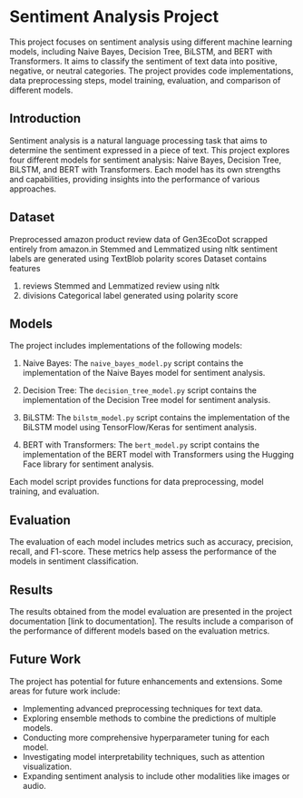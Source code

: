 # Sentiment Analysis Project

This project focuses on sentiment analysis using different machine learning models, including Naive Bayes, Decision Tree, BiLSTM, and BERT with Transformers. It aims to classify the sentiment of text data into positive, negative, or neutral categories. The project provides code implementations, data preprocessing steps, model training, evaluation, and comparison of different models.

## Introduction

Sentiment analysis is a natural language processing task that aims to determine the sentiment expressed in a piece of text. This project explores four different models for sentiment analysis: Naive Bayes, Decision Tree, BiLSTM, and BERT with Transformers. Each model has its own strengths and capabilities, providing insights into the performance of various approaches.

## Dataset

Preprocessed amazon product review data of Gen3EcoDot scrapped entirely from 
amazon.in
Stemmed and Lemmatized using nltk
sentiment labels are generated using TextBlob polarity scores
Dataset contains features
1) reviews
Stemmed and Lemmatized review using nltk
2) divisions
Categorical label generated using polarity score

## Models

The project includes implementations of the following models:

1. Naive Bayes: The `naive_bayes_model.py` script contains the implementation of the Naive Bayes model for sentiment analysis.

2. Decision Tree: The `decision_tree_model.py` script contains the implementation of the Decision Tree model for sentiment analysis.

3. BiLSTM: The `bilstm_model.py` script contains the implementation of the BiLSTM model using TensorFlow/Keras for sentiment analysis.

4. BERT with Transformers: The `bert_model.py` script contains the implementation of the BERT model with Transformers using the Hugging Face library for sentiment analysis.

Each model script provides functions for data preprocessing, model training, and evaluation.

## Evaluation

The evaluation of each model includes metrics such as accuracy, precision, recall, and F1-score. These metrics help assess the performance of the models in sentiment classification.

## Results

The results obtained from the model evaluation are presented in the project documentation [link to documentation]. The results include a comparison of the performance of different models based on the evaluation metrics.

## Future Work

The project has potential for future enhancements and extensions. Some areas for future work include:

- Implementing advanced preprocessing techniques for text data.
- Exploring ensemble methods to combine the predictions of multiple models.
- Conducting more comprehensive hyperparameter tuning for each model.
- Investigating model interpretability techniques, such as attention visualization.
- Expanding sentiment analysis to include other modalities like images or audio.
